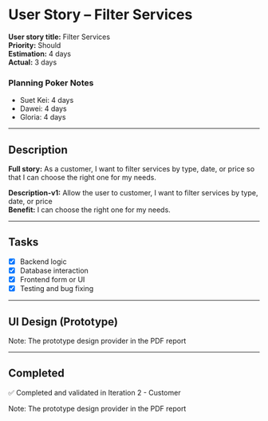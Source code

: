 # User Story – Filter Services

**User story title:** Filter Services  
**Priority:** Should  
**Estimation:** 4 days  
**Actual:** 3 days  

### Planning Poker Notes
- Suet Kei: 4 days  
- Dawei: 4 days  
- Gloria: 4 days  

---

## Description

**Full story:** As a customer, I want to filter services by type, date, or price so that I can choose the right one for my needs.

**Description-v1:** Allow the user to customer, I want to filter services by type, date, or price  
**Benefit:** I can choose the right one for my needs.  

---

## Tasks

- [x] Backend logic
- [x] Database interaction
- [x] Frontend form or UI
- [x] Testing and bug fixing

---

## UI Design (Prototype)

Note: The prototype design provider in the PDF report

---

## Completed

✅ Completed and validated in Iteration 2 - Customer  

Note: The prototype design provider in the PDF report
